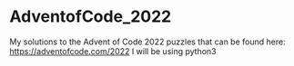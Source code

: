 # AdventofCode_2022

My solutions to the Advent of Code 2022 puzzles that can be found here: https://adventofcode.com/2022
I will be using python3
